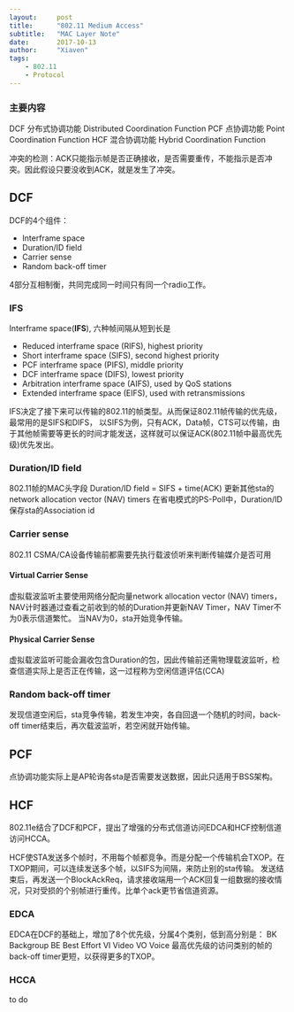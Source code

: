 ```yaml
---
layout:     post
title:      "802.11 Medium Access"
subtitle:   "MAC Layer Note"
date:       2017-10-13
author:     "Xiaven"
tags:
    - 802.11
    - Protocol
---
```

### 主要内容
DCF 分布式协调功能  Distributed Coordination Function
PCF 点协调功能     Point Coordination Function
HCF 混合协调功能   Hybrid Coordination Function

冲突的检测：ACK只能指示帧是否正确接收，是否需要重传，不能指示是否冲突。因此假设只要没收到ACK，就是发生了冲突。

## DCF 

DCF的4个组件：
- Interframe space
- Duration/ID field
- Carrier sense
- Random back-off timer

4部分互相制衡，共同完成同一时间只有同一个radio工作。

### IFS

Interframe space(**IFS**), 六种帧间隔从短到长是
- Reduced interframe space (RIFS), highest priority
- Short interframe space (SIFS), second highest priority
- PCF interframe space (PIFS), middle priority
- DCF interframe space (DIFS), lowest priority
- Arbitration interframe space (AIFS), used by QoS stations
- Extended interframe space (EIFS), used with retransmissions

IFS决定了接下来可以传输的802.11的帧类型。从而保证802.11帧传输的优先级，最常用的是SIFS和DIFS，
以SIFS为例，只有ACK，Data帧，CTS可以传输，由于其他帧需要等更长的时间才能发送，这样就可以保证ACK(802.11帧中最高优先级)优先发出。

### Duration/ID field
802.11帧的MAC头字段
Duration/ID field = SIFS + time(ACK)
更新其他sta的network allocation vector (NAV) timers
在省电模式的PS-Poll中，Duration/ID保存sta的Association id

### Carrier sense
802.11 CSMA/CA设备传输前都需要先执行载波侦听来判断传输媒介是否可用

#### Virtual Carrier Sense
虚拟载波监听主要使用网络分配向量network allocation vector (NAV) timers，NAV计时器通过查看之前收到的帧的Duration并更新NAV Timer，NAV Timer不为0表示信道繁忙。
当NAV为0，sta开始竞争传输。

#### Physical Carrier Sense
虚拟载波监听可能会漏收包含Duration的包，因此传输前还需物理载波监听，检查信道实际上是否正在传输，这一过程称为空闲信道评估(CCA)


### Random back-off timer
发现信道空闲后，sta竞争传输，若发生冲突，各自回退一个随机的时间，back-off timer结束后，再次载波监听，若空闲就开始传输。

## PCF
点协调功能实际上是AP轮询各sta是否需要发送数据，因此只适用于BSS架构。

## HCF
802.11e结合了DCF和PCF，提出了增强的分布式信道访问EDCA和HCF控制信道访问HCCA。

HCF使STA发送多个帧时，不用每个帧都竞争。而是分配一个传输机会TXOP。在TXOP期间，可以连续发送多个帧，以SIFS为间隔，来防止别的sta传输。
发送结束后，再发送一个BlockAckReq，请求接收端用一个ACK回复一组数据的接收情况，只对受损的个别帧进行重传。比单个ack更节省信道资源。

### EDCA
EDCA在DCF的基础上，增加了8个优先级，分属4个类别，低到高分别是：
BK Backgroup
BE Best Effort
VI Video
VO Voice
最高优先级的访问类别的帧的back-off timer更短，以获得更多的TXOP。

### HCCA

to do







